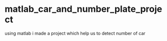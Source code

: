 # matlab_car_and_number_plate_project
using matlab i made a project which help us to detect number of car
